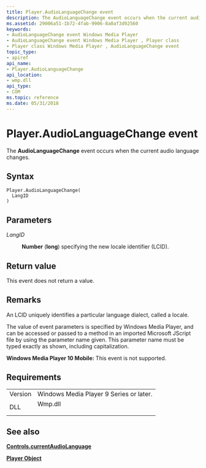 ```yaml
---
title: Player.AudioLanguageChange event
description: The AudioLanguageChange event occurs when the current audio language changes. | Player.AudioLanguageChange event
ms.assetid: 29006a51-1b72-4fab-9906-8a0af3d92560
keywords:
- AudioLanguageChange event Windows Media Player
- AudioLanguageChange event Windows Media Player , Player class
- Player class Windows Media Player , AudioLanguageChange event
topic_type:
- apiref
api_name:
- Player.AudioLanguageChange
api_location:
- wmp.dll
api_type:
- COM
ms.topic: reference
ms.date: 05/31/2018
---
```


# Player.AudioLanguageChange event

The **AudioLanguageChange** event occurs when the current audio language changes.

## Syntax


```JScript
Player.AudioLanguageChange(
  LangID
)
```



## Parameters

<dl> <dt>

*LangID* 
</dt> <dd>

**Number** (**long**) specifying the new locale identifier (LCID).

</dd> </dl>

## Return value

This event does not return a value.

## Remarks

An LCID uniquely identifies a particular language dialect, called a locale.

The value of event parameters is specified by Windows Media Player, and can be accessed or passed to a method in an imported Microsoft JScript file by using the parameter name given. This parameter name must be typed exactly as shown, including capitalization.

**Windows Media Player 10 Mobile:** This event is not supported.

## Requirements



|                    |                                                                                    |
|--------------------|------------------------------------------------------------------------------------|
| Version<br/> | Windows Media Player 9 Series or later.<br/>                                 |
| DLL<br/>     | <dl> <dt>Wmp.dll</dt> </dl> |



## See also

<dl> <dt>

[**Controls.currentAudioLanguage**](controls-currentaudiolanguage.md)
</dt> <dt>

[**Player Object**](player-object.md)
</dt> </dl>

 

 





